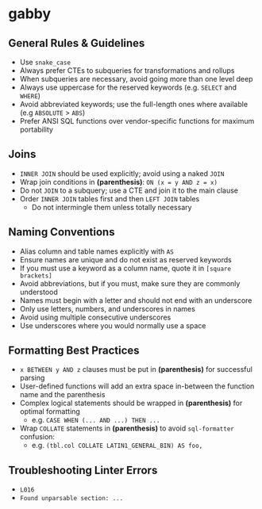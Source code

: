# gabby

## General Rules & Guidelines

- Use `snake_case`
- Always prefer CTEs to subqueries for transformations and rollups
- When subqueries are necessary, avoid going more than one level deep
- Always use uppercase for the reserved keywords (e.g. `SELECT` and `WHERE`)
- Avoid abbreviated keywords; use the full-length ones where available (e.g `ABSOLUTE` > `ABS`)
- Prefer ANSI SQL functions over vendor-specific functions for maximum portability

## Joins

- `INNER JOIN` should be used explicitly; avoid using a naked `JOIN`
- Wrap join conditions in **(parenthesis)**: `ON (x = y AND z = x)`
- Do not `JOIN` to a subquery; use a CTE and join it to the main clause
- Order `INNER JOIN` tables first and then `LEFT JOIN` tables
  - Do not intermingle them unless totally necessary

## Naming Conventions

- Alias column and table names explicitly with `AS`
- Ensure names are unique and do not exist as reserved keywords
- If you must use a keyword as a column name, quote it in `[square brackets]`
- Avoid abbreviations, but if you must, make sure they are commonly understood
- Names must begin with a letter and should not end with an underscore
- Only use letters, numbers, and underscores in names
- Avoid using multiple consecutive underscores
- Use underscores where you would normally use a space

## Formatting Best Practices

- `x BETWEEN y AND z` clauses must be put in **(parenthesis)** for successful parsing
- User-defined functions will add an extra space in-between the function name and the parenthesis
- Complex logical statements should be wrapped in **(parenthesis)** for optimal formatting
  - e.g. `CASE WHEN (... AND ...) THEN ...`
- Wrap `COLLATE` statements in **(parenthesis)** to avoid `sql-formatter` confusion:
  - e.g. `(tbl.col COLLATE LATIN1_GENERAL_BIN) AS foo,`

## Troubleshooting Linter Errors

- `L016`
- `Found unparsable section: ...`

